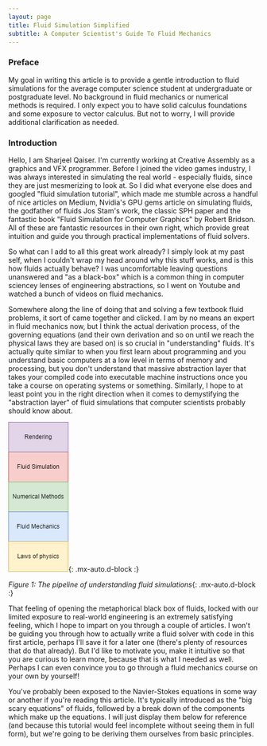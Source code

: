 ```yaml
---
layout: page
title: Fluid Simulation Simplified
subtitle: A Computer Scientist's Guide To Fluid Mechanics 
---
```


### Preface
My goal in writing this article is to provide a gentle introduction to fluid simulations for the average computer science student at undergraduate or postgraduate level. No background in fluid mechanics or numerical methods is required. I only expect you to have solid calculus foundations and some exposure to vector calculus. But not to worry, I will provide additional clarification as needed.

### Introduction
Hello, I am Sharjeel Qaiser. I'm currently working at Creative Assembly as a graphics and VFX programmer. Before I joined the video games industry, I was always interested in simulating the real world - especially fluids, since they are just mesmerizing to look at. So I did what everyone else does and googled "fluid simulation tutorial", which made me stumble across a handful of nice articles on Medium, Nvidia's GPU gems article on simulating fluids, the godfather of fluids Jos Stam's work, the classic SPH paper and the fantastic book "Fluid Simulation for Computer Graphics" by Robert Bridson. All of these are fantastic resources in their own right, which provide great intuition and guide you through practical implementations of fluid solvers. 

So what can I add to all this great work already? I simply look at my past self, when I couldn't wrap my head around why this stuff works, and is this how fluids actually behave? I was uncomfortable leaving questions unanswered and "as a black-box" which is a common thing in computer sciencey lenses of engineering abstractions, so I went on Youtube and watched a bunch of videos on fluid mechanics. 

Somewhere along the line of doing that and solving a few textbook fluid problems, it sort of came together and clicked. I am by no means an expert in fluid mechanics now, but I think the actual derivation process, of the governing equations (and their own derivation and so on until we reach the physical laws they are based on) is so crucial in "understanding" fluids. It's actually quite similar to when you first learn about programming and you understand basic computers at a low level in terms of memory and processing, but you don't understand that massive abstraction layer that takes your compiled code into executable machine instructions once you take a course on operating systems or something. Similarly, I hope to at least point you in the right direction when it comes to demystifying the "abstraction layer" of fluid simulations that computer scientists probably should know about.


![figure1](./assets/img/fluids/figure1.png){: .mx-auto.d-block :}

*Figure 1: The pipeline of understanding fluid simulations*{: .mx-auto.d-block :}

That feeling of opening the metaphorical black box of fluids, locked with our limited exposure to real-world engineering is an extremely satisfying feeling, which I hope to impart on you through a couple of articles. I won't be guiding you through how to actually write a fluid solver with code in this first article, perhaps I'll save it for a later one (there's plenty of resources that do that already). But I'd like to motivate you, make it intuitive so that you are curious to learn more, because that is what I needed as well. Perhaps I can even convince you to go through a fluid mechanics course on your own by yourself!


You've probably been exposed to the Navier-Stokes equations in some way or another if you're reading this article. It's typically introduced as the "big scary equations" of fluids, followed by a break down of the components which make up the equations. I will just display them below for reference (and because this tutorial would feel incomplete without seeing them in full form), but we're going to be deriving them ourselves from basic principles.
